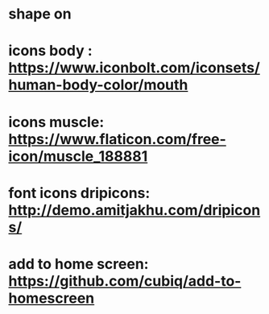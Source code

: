 # shape on
# icons body : https://www.iconbolt.com/iconsets/human-body-color/mouth
# icons muscle: https://www.flaticon.com/free-icon/muscle_188881
# font icons dripicons: http://demo.amitjakhu.com/dripicons/
# add to home screen: https://github.com/cubiq/add-to-homescreen
